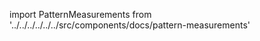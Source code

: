 
import PatternMeasurements from '../../../../../../src/components/docs/pattern-measurements'

<PatternMeasurements pattern='tamiko' />

